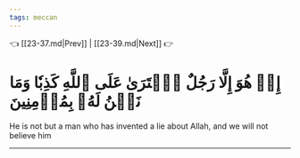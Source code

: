 ```yaml
---
tags: meccan
---
```


👈 [[23-37.md|Prev]] | [[23-39.md|Next]] 👉

# إِنۡ هُوَ إِلَّا رَجُلٌ ٱفۡتَرَىٰ عَلَى ٱللَّهِ كَذِبٗا وَمَا نَحۡنُ لَهُۥ بِمُؤۡمِنِينَ

He is not but a man who has invented a lie about Allah, and we will not believe him

---

